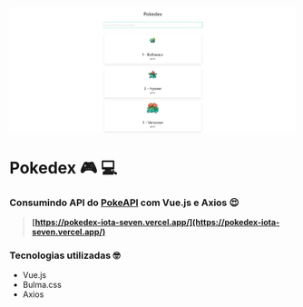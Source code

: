 ![](public/example.png)

# Pokedex :video_game: :computer:
 ### Consumindo API do [PokeAPI](https://pokeapi.co/) com Vue.js e Axios :heart_eyes:

> **[https://pokedex-iota-seven.vercel.app/](https://pokedex-iota-seven.vercel.app/)**

### Tecnologias utilizadas :nerd_face:

- Vue.js
- Bulma.css
- Axios
